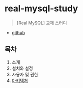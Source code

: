 # real-mysql-study

> [Real MySQL] 교재 스터디

- [github](https://github.com/wikibook/realmysql80)

## 목차

1. 소개
2. 설치와 설정
3. 사용자 및 권한
4. [아키텍처](./chapter4/README.md)
